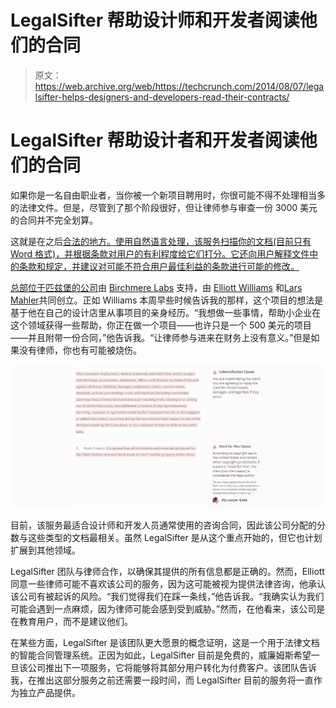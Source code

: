 # LegalSifter 帮助设计师和开发者阅读他们的合同

> 原文：<https://web.archive.org/web/https://techcrunch.com/2014/08/07/legalsifter-helps-designers-and-developers-read-their-contracts/>

# LegalSifter 帮助设计者和开发者阅读他们的合同

如果你是一名自由职业者，当你被一个新项目聘用时，你很可能不得不处理相当多的法律文件。但是，尽管到了那个阶段很好，但让律师参与审查一份 3000 美元的合同并不完全划算。

这就是在之后[合法的地方。使用自然语言处理，该服务扫描你的文档(目前只有 Word 格式)，并根据条款对用户的有利程度给它们打分。它还向用户解释文件中的条款和规定，并建议对可能不符合用户最佳利益的条款进行可能的修改。](https://web.archive.org/web/20220706115236/http://legalsifter.com/)

[总部位于匹兹堡的公司](https://web.archive.org/web/20220706115236/http://www.crunchbase.com/organization/legalsifter)由 [Birchmere Labs](https://web.archive.org/web/20220706115236/http://birchmerelabs.com/) 支持，由 [Elliott Williams](https://web.archive.org/web/20220706115236/http://www.crunchbase.com/person/elliot-williams) 和[Lars Mahler](https://web.archive.org/web/20220706115236/http://www.crunchbase.com/person/lars-mahler)共同创立。正如 Williams 本周早些时候告诉我的那样，这个项目的想法是基于他在自己的设计店里从事项目的亲身经历。“我想做一些事情，帮助小企业在这个领域获得一些帮助，你正在做一个项目——也许只是一个 500 美元的项目——并且附带一份合同，”他告诉我。“让律师参与进来在财务上没有意义。”但是如果没有律师，你也有可能被烧伤。

![3_contextual_callouts_negative](img/5e5eaa740bdb418be1647cf1441017cf.png)

目前，该服务最适合设计师和开发人员通常使用的咨询合同，因此该公司分配的分数与这些类型的文档最相关。虽然 LegalSifter 是从这个重点开始的，但它也计划扩展到其他领域。

LegalSifter 团队与律师合作，以确保其提供的所有信息都是正确的。然而，Elliott 同意一些律师可能不喜欢该公司的服务，因为这可能被视为提供法律咨询，他承认该公司有被起诉的风险。“我们觉得我们在踩一条线，”他告诉我。“我确实认为我们可能会遇到一点麻烦，因为律师可能会感到受到威胁。”然而，在他看来，该公司是在教育用户，而不是建议他们。

在某些方面，LegalSifter 是该团队更大愿景的概念证明，这是一个用于法律文档的智能合同管理系统。正因为如此，LegalSifter 目前是免费的，威廉姆斯希望一旦该公司推出下一项服务，它将能够将其部分用户转化为付费客户。该团队告诉我，在推出这部分服务之前还需要一段时间，而 LegalSifter 目前的服务将一直作为独立产品提供。